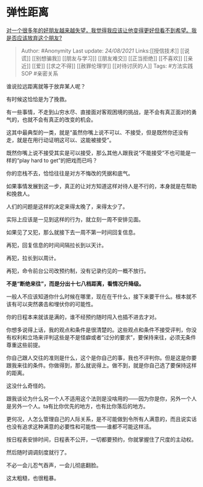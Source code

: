 # 弹性距离
[对一个很多年的好朋友越来越失望，我觉得我应该让他变得更好但看不到希望。我是否应该放弃这个朋友?](https://www.zhihu.com/question/481723585/answer/2077627536)


> Author: #Anonymity 
> Last update: *24/08/2021* 
> Links:[[授信技术]] [[说谎]] [[别想骗我]] [[朋友与学习]] [[朋友难交]] [[正当拒绝]] [[不喜欢]] [[亲近]] [[爱]] [[求之不得]] [[赦罪伦理学]] [[对待讨厌的人]] 
> Tags: #方法实践SOP #亲密关系 
 

谁说拉远距离就等于放弃某人呢？

有时候这恰恰是为了挽救。

有一些事情，不走到山穷水尽、直接面对客观困境的挑战，是不会有真正面对的勇气的，也就不会有真正的改变的机会。

这其中最典型的一类，就是“虽然你嘴上说不可以、不接受，但是既然你还没有走，就是在用行动证明这可以、这能被接受”。

既然你嘴上说不接受其实是可以接受，那么其他人跟我说“不能接受”不也可能是一样的“play hard to get”的把戏而已吗？

你的恋栈不去，恰恰往往是对方不悔改的凭据和底气。

如果事情发展到这一步，真正的让对方知道这样对待人是不行的，本身就是在帮助和挽救人。

人们的问题是这样的决定来得太晚了，来得太少了。

实际上应该是一见到这样的行为，就立刻一周不安排见面。

如果见了又犯，那么就接下去一周不第一时间回复信息。

再犯，回复信息的时间间隔拉长到以天计。

再犯，拉长到以周计。

再犯，命令前台公司改预约制，没有记录约见的一概不放行。

**不是“断绝来往”，而是分出十七八档距离，看情况升降级。**

一般人不应该知道你什么时候在哪里，现在在干什么，接下来要干什么。根本就不该有可以突然袭击和埋伏你的可能性。

你的日程本来就该是满的，谁不经预约随时闯入也插不进去才对。

你想多说得上话，我的观点和条件是很清楚的。这些观点和条件不接受评判，你没有权利和立场来评判这些是不是怪癖或者“过分的要求”，要保持来往，必须无条件尊重这些前提。

你自己跟人交往的准则是什么，这个是你自己的事，我也不评判你。但是这是你要跟我来往的条件。你做得到，那么就说得上。做不到，就是你自己选了要保持这样的距离。

这没什么奇怪的。

跟我谈论为什么另一个人不适用这个法则是没啥用的——因为你是你，另外一个人是另外一个人。ta有比你优先的地方，也有比你落后的地方。

更何况，人怎么管理自己的人际关系，是不可能做到令所有人满意的，而且说实话也没有追求这种满意的必要性和可能性——谁都不可能这样活。

按日程表安排时间，日程表不公开，一切都要预约，你就掌握住了尺度的主动权。

然后随时调调刻度就行了。

不必一会儿忍气吞声，一会儿彻底翻脸。

这太粗糙，也很粗暴。
